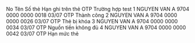 No	Tên	            Số thẻ	            Hạn ghi trên thẻ	      OTP	      Trường hợp test
1	NGUYEN VAN A	9704 0000 0000 0018	03/07	                  OTP	      Thành công
2	NGUYEN VAN A	9704 0000 0000 0026	03/07	                  OTP	      Thẻ bị khóa
3	NGUYEN VAN A	9704 0000 0000 0034	03/07	                  OTP	      Nguồn tiền không đủ
4	NGUYEN VAN A	9704 0000 0000 0042	03/07	                  OTP	      Hạn mức thẻ
